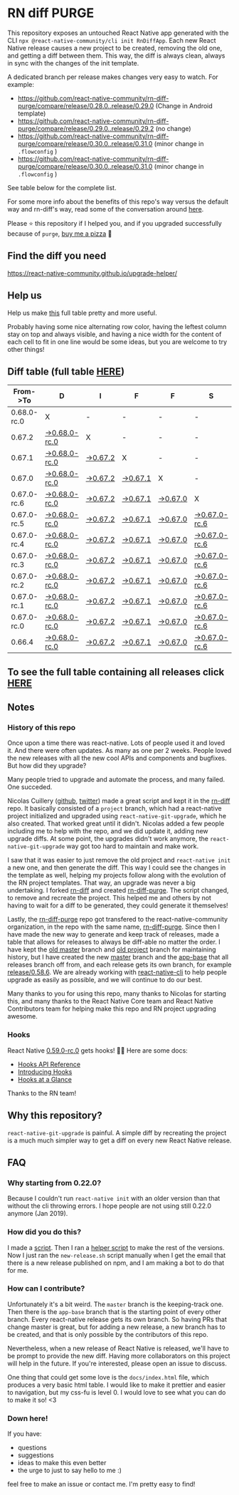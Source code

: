 # RN diff PURGE

This repository exposes an untouched React Native app generated with the CLI
`npx @react-native-community/cli init RnDiffApp`. Each new React Native release causes a new project to be created, removing the old one, and getting a diff between them. This way, the diff is always clean, always in sync with the changes of the init template.

A dedicated branch per release makes changes very easy
to watch. For example:

* https://github.com/react-native-community/rn-diff-purge/compare/release/0.28.0..release/0.29.0
(Change in Android template)
* https://github.com/react-native-community/rn-diff-purge/compare/release/0.29.0..release/0.29.2
(no change)
* https://github.com/react-native-community/rn-diff-purge/compare/release/0.30.0..release/0.31.0
(minor change in `.flowconfig` )
* https://github.com/react-native-community/rn-diff-purge/compare/release/0.30.0..release/0.31.0
(minor change in `.flowconfig` )

See table below for the complete list.

For some more info about the benefits of this repo's way versus the default way and rn-diff's way, read some of the conversation around [here](https://github.com/react-native-community/discussions-and-proposals/issues/68#issuecomment-452227478).

Please :star: this repository if I helped you, and if you upgraded successfully because of `purge`, [buy me a pizza](https://www.buymeacoffee.com/pvinis) :pizza:

## Find the diff you need
https://react-native-community.github.io/upgrade-helper/

## Help us
Help us make [this](https://react-native-community.github.io/rn-diff-purge) full table pretty and more useful.

Probably having some nice alternating row color, having the leftest column stay on top and always visible, and having a nice width for the content of each cell to fit in one line would be some ideas, but you are welcome to try other things!

## Diff table (full table [HERE](https://react-native-community.github.io/rn-diff-purge/))

| From->To    | D                                                                                                                         | I                                                                                                               | F                                                                                                               | F                                                                                                               | S                                                                                                                         |                                                                                                                           | =                                                                                                                         | =                                                                                                                         |                                                                                                                           | F                                                                                                                         | U                                                                                                                    | N   |
| ----------- | ------------------------------------------------------------------------------------------------------------------------- | --------------------------------------------------------------------------------------------------------------- | --------------------------------------------------------------------------------------------------------------- | --------------------------------------------------------------------------------------------------------------- | ------------------------------------------------------------------------------------------------------------------------- | ------------------------------------------------------------------------------------------------------------------------- | ------------------------------------------------------------------------------------------------------------------------- | ------------------------------------------------------------------------------------------------------------------------- | ------------------------------------------------------------------------------------------------------------------------- | ------------------------------------------------------------------------------------------------------------------------- | -------------------------------------------------------------------------------------------------------------------- | --- |
| 0.68.0-rc.0 | X                                                                                                                         | -                                                                                                               | -                                                                                                               | -                                                                                                               | -                                                                                                                         | -                                                                                                                         | -                                                                                                                         | -                                                                                                                         | -                                                                                                                         | -                                                                                                                         | -                                                                                                                    | -   |
| 0.67.2      | [->0.68.0-rc.0](https://github.com/react-native-community/rn-diff-purge/compare/release/0.67.2..release/0.68.0-rc.0)      | X                                                                                                               | -                                                                                                               | -                                                                                                               | -                                                                                                                         | -                                                                                                                         | -                                                                                                                         | -                                                                                                                         | -                                                                                                                         | -                                                                                                                         | -                                                                                                                    | -   |
| 0.67.1      | [->0.68.0-rc.0](https://github.com/react-native-community/rn-diff-purge/compare/release/0.67.1..release/0.68.0-rc.0)      | [->0.67.2](https://github.com/react-native-community/rn-diff-purge/compare/release/0.67.1..release/0.67.2)      | X                                                                                                               | -                                                                                                               | -                                                                                                                         | -                                                                                                                         | -                                                                                                                         | -                                                                                                                         | -                                                                                                                         | -                                                                                                                         | -                                                                                                                    | -   |
| 0.67.0      | [->0.68.0-rc.0](https://github.com/react-native-community/rn-diff-purge/compare/release/0.67.0..release/0.68.0-rc.0)      | [->0.67.2](https://github.com/react-native-community/rn-diff-purge/compare/release/0.67.0..release/0.67.2)      | [->0.67.1](https://github.com/react-native-community/rn-diff-purge/compare/release/0.67.0..release/0.67.1)      | X                                                                                                               | -                                                                                                                         | -                                                                                                                         | -                                                                                                                         | -                                                                                                                         | -                                                                                                                         | -                                                                                                                         | -                                                                                                                    | -   |
| 0.67.0-rc.6 | [->0.68.0-rc.0](https://github.com/react-native-community/rn-diff-purge/compare/release/0.67.0-rc.6..release/0.68.0-rc.0) | [->0.67.2](https://github.com/react-native-community/rn-diff-purge/compare/release/0.67.0-rc.6..release/0.67.2) | [->0.67.1](https://github.com/react-native-community/rn-diff-purge/compare/release/0.67.0-rc.6..release/0.67.1) | [->0.67.0](https://github.com/react-native-community/rn-diff-purge/compare/release/0.67.0-rc.6..release/0.67.0) | X                                                                                                                         | -                                                                                                                         | -                                                                                                                         | -                                                                                                                         | -                                                                                                                         | -                                                                                                                         | -                                                                                                                    | -   |
| 0.67.0-rc.5 | [->0.68.0-rc.0](https://github.com/react-native-community/rn-diff-purge/compare/release/0.67.0-rc.5..release/0.68.0-rc.0) | [->0.67.2](https://github.com/react-native-community/rn-diff-purge/compare/release/0.67.0-rc.5..release/0.67.2) | [->0.67.1](https://github.com/react-native-community/rn-diff-purge/compare/release/0.67.0-rc.5..release/0.67.1) | [->0.67.0](https://github.com/react-native-community/rn-diff-purge/compare/release/0.67.0-rc.5..release/0.67.0) | [->0.67.0-rc.6](https://github.com/react-native-community/rn-diff-purge/compare/release/0.67.0-rc.5..release/0.67.0-rc.6) | X                                                                                                                         | -                                                                                                                         | -                                                                                                                         | -                                                                                                                         | -                                                                                                                         | -                                                                                                                    | -   |
| 0.67.0-rc.4 | [->0.68.0-rc.0](https://github.com/react-native-community/rn-diff-purge/compare/release/0.67.0-rc.4..release/0.68.0-rc.0) | [->0.67.2](https://github.com/react-native-community/rn-diff-purge/compare/release/0.67.0-rc.4..release/0.67.2) | [->0.67.1](https://github.com/react-native-community/rn-diff-purge/compare/release/0.67.0-rc.4..release/0.67.1) | [->0.67.0](https://github.com/react-native-community/rn-diff-purge/compare/release/0.67.0-rc.4..release/0.67.0) | [->0.67.0-rc.6](https://github.com/react-native-community/rn-diff-purge/compare/release/0.67.0-rc.4..release/0.67.0-rc.6) | [->0.67.0-rc.5](https://github.com/react-native-community/rn-diff-purge/compare/release/0.67.0-rc.4..release/0.67.0-rc.5) | X                                                                                                                         | -                                                                                                                         | -                                                                                                                         | -                                                                                                                         | -                                                                                                                    | -   |
| 0.67.0-rc.3 | [->0.68.0-rc.0](https://github.com/react-native-community/rn-diff-purge/compare/release/0.67.0-rc.3..release/0.68.0-rc.0) | [->0.67.2](https://github.com/react-native-community/rn-diff-purge/compare/release/0.67.0-rc.3..release/0.67.2) | [->0.67.1](https://github.com/react-native-community/rn-diff-purge/compare/release/0.67.0-rc.3..release/0.67.1) | [->0.67.0](https://github.com/react-native-community/rn-diff-purge/compare/release/0.67.0-rc.3..release/0.67.0) | [->0.67.0-rc.6](https://github.com/react-native-community/rn-diff-purge/compare/release/0.67.0-rc.3..release/0.67.0-rc.6) | [->0.67.0-rc.5](https://github.com/react-native-community/rn-diff-purge/compare/release/0.67.0-rc.3..release/0.67.0-rc.5) | [->0.67.0-rc.4](https://github.com/react-native-community/rn-diff-purge/compare/release/0.67.0-rc.3..release/0.67.0-rc.4) | X                                                                                                                         | -                                                                                                                         | -                                                                                                                         | -                                                                                                                    | -   |
| 0.67.0-rc.2 | [->0.68.0-rc.0](https://github.com/react-native-community/rn-diff-purge/compare/release/0.67.0-rc.2..release/0.68.0-rc.0) | [->0.67.2](https://github.com/react-native-community/rn-diff-purge/compare/release/0.67.0-rc.2..release/0.67.2) | [->0.67.1](https://github.com/react-native-community/rn-diff-purge/compare/release/0.67.0-rc.2..release/0.67.1) | [->0.67.0](https://github.com/react-native-community/rn-diff-purge/compare/release/0.67.0-rc.2..release/0.67.0) | [->0.67.0-rc.6](https://github.com/react-native-community/rn-diff-purge/compare/release/0.67.0-rc.2..release/0.67.0-rc.6) | [->0.67.0-rc.5](https://github.com/react-native-community/rn-diff-purge/compare/release/0.67.0-rc.2..release/0.67.0-rc.5) | [->0.67.0-rc.4](https://github.com/react-native-community/rn-diff-purge/compare/release/0.67.0-rc.2..release/0.67.0-rc.4) | [->0.67.0-rc.3](https://github.com/react-native-community/rn-diff-purge/compare/release/0.67.0-rc.2..release/0.67.0-rc.3) | X                                                                                                                         | -                                                                                                                         | -                                                                                                                    | -   |
| 0.67.0-rc.1 | [->0.68.0-rc.0](https://github.com/react-native-community/rn-diff-purge/compare/release/0.67.0-rc.1..release/0.68.0-rc.0) | [->0.67.2](https://github.com/react-native-community/rn-diff-purge/compare/release/0.67.0-rc.1..release/0.67.2) | [->0.67.1](https://github.com/react-native-community/rn-diff-purge/compare/release/0.67.0-rc.1..release/0.67.1) | [->0.67.0](https://github.com/react-native-community/rn-diff-purge/compare/release/0.67.0-rc.1..release/0.67.0) | [->0.67.0-rc.6](https://github.com/react-native-community/rn-diff-purge/compare/release/0.67.0-rc.1..release/0.67.0-rc.6) | [->0.67.0-rc.5](https://github.com/react-native-community/rn-diff-purge/compare/release/0.67.0-rc.1..release/0.67.0-rc.5) | [->0.67.0-rc.4](https://github.com/react-native-community/rn-diff-purge/compare/release/0.67.0-rc.1..release/0.67.0-rc.4) | [->0.67.0-rc.3](https://github.com/react-native-community/rn-diff-purge/compare/release/0.67.0-rc.1..release/0.67.0-rc.3) | [->0.67.0-rc.2](https://github.com/react-native-community/rn-diff-purge/compare/release/0.67.0-rc.1..release/0.67.0-rc.2) | X                                                                                                                         | -                                                                                                                    | -   |
| 0.67.0-rc.0 | [->0.68.0-rc.0](https://github.com/react-native-community/rn-diff-purge/compare/release/0.67.0-rc.0..release/0.68.0-rc.0) | [->0.67.2](https://github.com/react-native-community/rn-diff-purge/compare/release/0.67.0-rc.0..release/0.67.2) | [->0.67.1](https://github.com/react-native-community/rn-diff-purge/compare/release/0.67.0-rc.0..release/0.67.1) | [->0.67.0](https://github.com/react-native-community/rn-diff-purge/compare/release/0.67.0-rc.0..release/0.67.0) | [->0.67.0-rc.6](https://github.com/react-native-community/rn-diff-purge/compare/release/0.67.0-rc.0..release/0.67.0-rc.6) | [->0.67.0-rc.5](https://github.com/react-native-community/rn-diff-purge/compare/release/0.67.0-rc.0..release/0.67.0-rc.5) | [->0.67.0-rc.4](https://github.com/react-native-community/rn-diff-purge/compare/release/0.67.0-rc.0..release/0.67.0-rc.4) | [->0.67.0-rc.3](https://github.com/react-native-community/rn-diff-purge/compare/release/0.67.0-rc.0..release/0.67.0-rc.3) | [->0.67.0-rc.2](https://github.com/react-native-community/rn-diff-purge/compare/release/0.67.0-rc.0..release/0.67.0-rc.2) | [->0.67.0-rc.1](https://github.com/react-native-community/rn-diff-purge/compare/release/0.67.0-rc.0..release/0.67.0-rc.1) | X                                                                                                                    | -   |
| 0.66.4      | [->0.68.0-rc.0](https://github.com/react-native-community/rn-diff-purge/compare/release/0.66.4..release/0.68.0-rc.0)      | [->0.67.2](https://github.com/react-native-community/rn-diff-purge/compare/release/0.66.4..release/0.67.2)      | [->0.67.1](https://github.com/react-native-community/rn-diff-purge/compare/release/0.66.4..release/0.67.1)      | [->0.67.0](https://github.com/react-native-community/rn-diff-purge/compare/release/0.66.4..release/0.67.0)      | [->0.67.0-rc.6](https://github.com/react-native-community/rn-diff-purge/compare/release/0.66.4..release/0.67.0-rc.6)      | [->0.67.0-rc.5](https://github.com/react-native-community/rn-diff-purge/compare/release/0.66.4..release/0.67.0-rc.5)      | [->0.67.0-rc.4](https://github.com/react-native-community/rn-diff-purge/compare/release/0.66.4..release/0.67.0-rc.4)      | [->0.67.0-rc.3](https://github.com/react-native-community/rn-diff-purge/compare/release/0.66.4..release/0.67.0-rc.3)      | [->0.67.0-rc.2](https://github.com/react-native-community/rn-diff-purge/compare/release/0.66.4..release/0.67.0-rc.2)      | [->0.67.0-rc.1](https://github.com/react-native-community/rn-diff-purge/compare/release/0.66.4..release/0.67.0-rc.1)      | [->0.67.0-rc.0](https://github.com/react-native-community/rn-diff-purge/compare/release/0.66.4..release/0.67.0-rc.0) | X   |

## To see the full table containing all releases click [HERE](https://react-native-community.github.io/rn-diff-purge/)

## Notes

### History of this repo

Once upon a time there was react-native. Lots of people used it and loved it. And there were often updates. As many as one per 2 weeks. People loved the new releases with all the new cool APIs and components and bugfixes. But how did they upgrade?

Many people tried to upgrade and automate the process, and many failed. One succeded.

Nicolas Cuillery ([github](https://github.com/ncuillery), [twitter](https://twitter.com/ncuillery)) made a great script and kept it in the [rn-diff](https://github.com/ncuillery/rn-diff) repo. It basically consisted of a `project` branch, which had a react-native project initialized and upgraded using `react-native-git-upgrade`, which he also created. That worked great until it didn't. Nicolas added a few people including me to help with the repo, and we did update it, adding new upgrade diffs. At some point, the upgrades didn't work anymore, the `react-native-git-upgrade` way got too hard to maintain and make work.

I saw that it was easier to just remove the old project and `react-native init` a new one, and then generate the diff. This way I could see the changes in the template as well, helping my projects follow along with the evolution of the RN project templates. That way, an upgrade was never a big undertaking. I forked [rn-diff](https://github.com/ncuillery/rn-diff) and created [rn-diff-purge](https://github.com/react-native-community/rn-diff-purge). The script changed, to remove and recreate the project. This helped me and others by not having to wait for a diff to be generated, they could generate it themselves!

Lastly, the [rn-diff-purge](https://github.com/react-native-community/rn-diff-purge) repo got transfered to the react-native-community organization, in the repo with the same name, [rn-diff-purge](https://github.com/react-native-community/rn-diff-purge). Since then I have made the new way to generate and keep track of releases, made a table that allows for releases to always be diff-able no matter the order. I have kept the [old master](https://github.com/react-native-community/rn-diff-purge/tree/old/master) branch and [old project](https://github.com/react-native-community/rn-diff-purge/tree/old/project) branch for maintaining history, but I have created the new [master](https://github.com/react-native-community/rn-diff-purge/tree/master) branch and the [app-base](https://github.com/react-native-community/rn-diff-purge/tree/app-base) that all releases branch off from, and each release gets its own branch, for example [release/0.58.6](https://github.com/react-native-community/rn-diff-purge/tree/release/0.58.6). We are already working with [react-native-cli](https://github.com/react-native-community/react-native-cli) to help people upgrade as easily as possible, and we will continue to do our best.

Many thanks to you for using this repo, many thanks to Nicolas for starting this, and many thanks to the React Native Core team and React Native Contributors team for helping make this repo and RN project upgrading awesome.

### Hooks
React Native [0.59.0-rc.0](https://github.com/react-native-community/rn-diff-purge#version-changes) gets hooks! 🎉🥳
Here are some docs:
- [Hooks API Reference](https://reactjs.org/docs/hooks-reference.html)
- [Introducing Hooks](https://reactjs.org/docs/hooks-intro.html)
- [Hooks at a Glance](https://reactjs.org/docs/hooks-overview.html)

Thanks to the RN team!

## Why this repository?
`react-native-git-upgrade` is painful. A simple diff by recreating the project is a much much simpler way to get a diff on every new React Native release.

## FAQ

### Why starting from 0.22.0?

Because I couldn't run `react-native init` with an older version than that without the cli throwing errors. I hope people are not using still 0.22.0 anymore (Jan 2019).

### How did you do this?

I made a [script](https://github.com/react-native-community/rn-diff-purge/blob/master/new-release.sh). Then I ran a [helper script](https://github.com/react-native-community/rn-diff-purge/blob/master/new-release.sh) to make the rest of the versions.
Now I just ran the `new-release.sh` script manually when I get the email that there is a new release published on npm, and I am making a bot to do that for me.

### How can I contribute?

Unfortunately it's a bit weird. The `master` branch is the keeping-track one. Then there is the `app-base` branch that is the starting point of every other branch. Every react-native release gets its own branch. So having PRs that change master is great, but for adding a new release, a new branch has to be created, and that is only possible by the contributors of this repo.

Nevertheless, when a new release of React Native is released, we'll have to be prompt to provide
the new diff. Having more collaborators on this project will help in the future. If you're interested, please open an issue to discuss.

One thing that could get some love is the `docs/index.html` file, which produces a very basic html table. I would like to make it prettier and easier to navigation, but my css-fu is level 0. I would love to see what you can do to make it so! <3

### Down here!

If you have:
- questions
- suggestions
- ideas to make this even better
- the urge to just to say hello to me :)

feel free to make an issue or contact me. I'm pretty easy to find!

